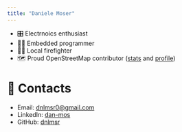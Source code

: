 ```yaml
---
title: "Daniele Moser"
---
```

-   🎛️ Electrnoics enthusiast
-   👨‍💻 Embedded programmer
-   👨‍🚒 Local firefighter
-   🗺️ Proud OpenStreetMap contributor
    ([stats](https://hdyc.neis-one.org/?mosis99) and
    [profile](https://www.openstreetmap.org/user/mosis99))

📧 Contacts
==========

-   Email: <dnlmsr0@gmail.com>
-   LinkedIn: [dan-mos](https://www.linkedin.com/in/dan-mos)
-   GitHub: [dnlmsr](https://github.com/dnlmsr)
